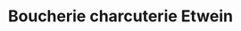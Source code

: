 ---
title: "Boucherie charcuterie Etwein"
url: /soufflenheim/boucherie-charcuterie-etwein/
shop: Metzgerei
---